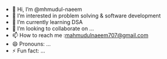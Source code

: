 - 👋 Hi, I’m @mhmudul-naeem
- 👀 I’m interested in problem solving & software development 
- 🌱 I’m currently learning DSA
- 💞️ I’m looking to collaborate on ...
- 📫 How to reach me :mahmudulnaeem707@gmail.com
- 😄 Pronouns: ...
- ⚡ Fun fact: ...

<!---
mhmudul-naeem/mhmudul-naeem is a ✨ special ✨ repository because its `README.md` (this file) appears on your GitHub profile.
You can click the Preview link to take a look at your changes.
--->
